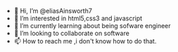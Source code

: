 - 👋 Hi, I’m @eliasAinsworth7
- 👀 I’m interested in html5,css3 and javascript
- 🌱 I’m currently learning about being sofware engineer
- 💞️ I’m looking to collaborate on software
- 📫 How to reach me ,i don't know how to do that.

<!---
eliasAinsworth7/eliasAinsworth7 is a ✨ special ✨ repository because its `README.md` (this file) appears on your GitHub profile.
You can click the Preview link to take a look at your changes.
--->
